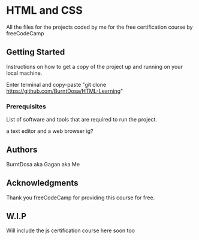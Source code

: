 # HTML and CSS 

All the files for the projects coded by me for the free certification course by freeCodeCamp

## Getting Started

Instructions on how to get a copy of the project up and running on your local machine.

Enter terminal and copy-paste "git clone https://github.com/BurntDosa/HTML-Learning"

### Prerequisites

List of software and tools that are required to run the project.

a text editor and a web browser ig?

## Authors

BurntDosa aka Gagan aka Me

## Acknowledgments

Thank you freeCodeCamp for providing this course for free.

## W.I.P

Will include the js certification course here soon too
